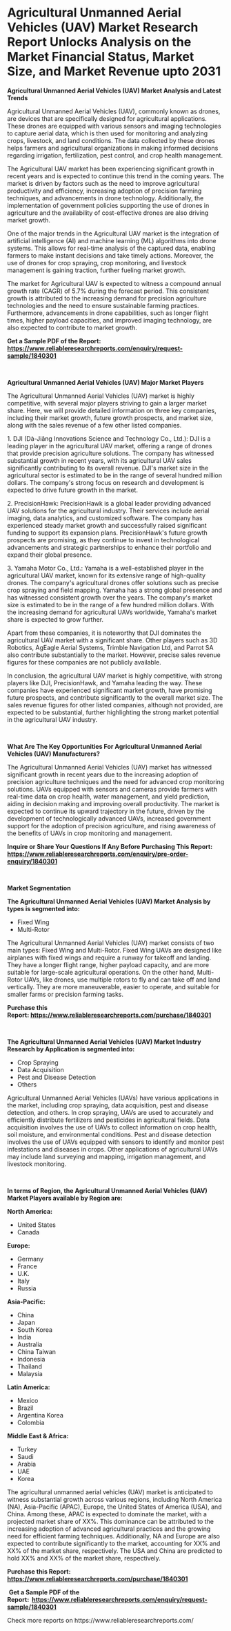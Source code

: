 <p><h1>Agricultural Unmanned Aerial Vehicles (UAV) Market Research Report Unlocks Analysis on the Market Financial Status, Market Size, and Market Revenue upto 2031</h1></p><p><strong>Agricultural Unmanned Aerial Vehicles (UAV) Market Analysis and Latest Trends</strong></p>
<p><p>Agricultural Unmanned Aerial Vehicles (UAV), commonly known as drones, are devices that are specifically designed for agricultural applications. These drones are equipped with various sensors and imaging technologies to capture aerial data, which is then used for monitoring and analyzing crops, livestock, and land conditions. The data collected by these drones helps farmers and agricultural organizations in making informed decisions regarding irrigation, fertilization, pest control, and crop health management.</p><p>The Agricultural UAV market has been experiencing significant growth in recent years and is expected to continue this trend in the coming years. The market is driven by factors such as the need to improve agricultural productivity and efficiency, increasing adoption of precision farming techniques, and advancements in drone technology. Additionally, the implementation of government policies supporting the use of drones in agriculture and the availability of cost-effective drones are also driving market growth.</p><p>One of the major trends in the Agricultural UAV market is the integration of artificial intelligence (AI) and machine learning (ML) algorithms into drone systems. This allows for real-time analysis of the captured data, enabling farmers to make instant decisions and take timely actions. Moreover, the use of drones for crop spraying, crop monitoring, and livestock management is gaining traction, further fueling market growth.</p><p>The market for Agricultural UAV is expected to witness a compound annual growth rate (CAGR) of 5.7% during the forecast period. This consistent growth is attributed to the increasing demand for precision agriculture technologies and the need to ensure sustainable farming practices. Furthermore, advancements in drone capabilities, such as longer flight times, higher payload capacities, and improved imaging technology, are also expected to contribute to market growth.</p></p>
<p><strong>Get a Sample PDF of the Report:&nbsp; <a href="https://www.reliableresearchreports.com/enquiry/request-sample/1840301">https://www.reliableresearchreports.com/enquiry/request-sample/1840301</a></strong></p>
<p>&nbsp;</p>
<p><strong>Agricultural Unmanned Aerial Vehicles (UAV) Major Market Players</strong></p>
<p><p>The Agricultural Unmanned Aerial Vehicles (UAV) market is highly competitive, with several major players striving to gain a larger market share. Here, we will provide detailed information on three key companies, including their market growth, future growth prospects, and market size, along with the sales revenue of a few other listed companies.</p><p>1. DJI (Dà-Jiāng Innovations Science and Technology Co., Ltd.): DJI is a leading player in the agricultural UAV market, offering a range of drones that provide precision agriculture solutions. The company has witnessed substantial growth in recent years, with its agricultural UAV sales significantly contributing to its overall revenue. DJI's market size in the agricultural sector is estimated to be in the range of several hundred million dollars. The company's strong focus on research and development is expected to drive future growth in the market.</p><p>2. PrecisionHawk: PrecisionHawk is a global leader providing advanced UAV solutions for the agricultural industry. Their services include aerial imaging, data analytics, and customized software. The company has experienced steady market growth and successfully raised significant funding to support its expansion plans. PrecisionHawk's future growth prospects are promising, as they continue to invest in technological advancements and strategic partnerships to enhance their portfolio and expand their global presence.</p><p>3. Yamaha Motor Co., Ltd.: Yamaha is a well-established player in the agricultural UAV market, known for its extensive range of high-quality drones. The company's agricultural drones offer solutions such as precise crop spraying and field mapping. Yamaha has a strong global presence and has witnessed consistent growth over the years. The company's market size is estimated to be in the range of a few hundred million dollars. With the increasing demand for agricultural UAVs worldwide, Yamaha's market share is expected to grow further.</p><p>Apart from these companies, it is noteworthy that DJI dominates the agricultural UAV market with a significant share. Other players such as 3D Robotics, AgEagle Aerial Systems, Trimble Navigation Ltd, and Parrot SA also contribute substantially to the market. However, precise sales revenue figures for these companies are not publicly available.</p><p>In conclusion, the agricultural UAV market is highly competitive, with strong players like DJI, PrecisionHawk, and Yamaha leading the way. These companies have experienced significant market growth, have promising future prospects, and contribute significantly to the overall market size. The sales revenue figures for other listed companies, although not provided, are expected to be substantial, further highlighting the strong market potential in the agricultural UAV industry.</p></p>
<p>&nbsp;</p>
<p><strong>What Are The Key Opportunities For Agricultural Unmanned Aerial Vehicles (UAV) Manufacturers?</strong></p>
<p><p>The Agricultural Unmanned Aerial Vehicles (UAV) market has witnessed significant growth in recent years due to the increasing adoption of precision agriculture techniques and the need for advanced crop monitoring solutions. UAVs equipped with sensors and cameras provide farmers with real-time data on crop health, water management, and yield prediction, aiding in decision making and improving overall productivity. The market is expected to continue its upward trajectory in the future, driven by the development of technologically advanced UAVs, increased government support for the adoption of precision agriculture, and rising awareness of the benefits of UAVs in crop monitoring and management.</p></p>
<p><strong>Inquire or Share Your Questions If Any Before Purchasing This Report: <a href="https://www.reliableresearchreports.com/enquiry/pre-order-enquiry/1840301">https://www.reliableresearchreports.com/enquiry/pre-order-enquiry/1840301</a></strong></p>
<p>&nbsp;</p>
<p><strong>Market Segmentation</strong></p>
<p><strong>The Agricultural Unmanned Aerial Vehicles (UAV) Market Analysis by types is segmented into:</strong></p>
<p><ul><li>Fixed Wing</li><li>Multi-Rotor</li></ul></p>
<p><p>The Agricultural Unmanned Aerial Vehicles (UAV) market consists of two main types: Fixed Wing and Multi-Rotor. Fixed Wing UAVs are designed like airplanes with fixed wings and require a runway for takeoff and landing. They have a longer flight range, higher payload capacity, and are more suitable for large-scale agricultural operations. On the other hand, Multi-Rotor UAVs, like drones, use multiple rotors to fly and can take off and land vertically. They are more maneuverable, easier to operate, and suitable for smaller farms or precision farming tasks.</p></p>
<p><strong>Purchase this Report:&nbsp;<a href="https://www.reliableresearchreports.com/purchase/1840301">https://www.reliableresearchreports.com/purchase/1840301</a></strong></p>
<p>&nbsp;</p>
<p><strong>The Agricultural Unmanned Aerial Vehicles (UAV) Market Industry Research by Application is segmented into:</strong></p>
<p><ul><li>Crop Spraying</li><li>Data Acquisition</li><li>Pest and Disease Detection</li><li>Others</li></ul></p>
<p><p>Agricultural Unmanned Aerial Vehicles (UAVs) have various applications in the market, including crop spraying, data acquisition, pest and disease detection, and others. In crop spraying, UAVs are used to accurately and efficiently distribute fertilizers and pesticides in agricultural fields. Data acquisition involves the use of UAVs to collect information on crop health, soil moisture, and environmental conditions. Pest and disease detection involves the use of UAVs equipped with sensors to identify and monitor pest infestations and diseases in crops. Other applications of agricultural UAVs may include land surveying and mapping, irrigation management, and livestock monitoring.</p></p>
<p>&nbsp;</p>
<p><strong>In terms of Region, the Agricultural Unmanned Aerial Vehicles (UAV) Market Players available by Region are:</strong></p>
<p>
    <p> <strong> North America: </strong>
        <ul>
            <li>United States</li>
            <li>Canada</li>
        </ul>
        </p> 
    <p> <strong> Europe: </strong>
        <ul>
            <li>Germany</li>
            <li>France</li>
            <li>U.K.</li>
            <li>Italy</li>
            <li>Russia</li>
        </ul>
        </p> 
    <p> <strong> Asia-Pacific: </strong>
        <ul>
            <li>China</li>
            <li>Japan</li>
            <li>South Korea</li>
            <li>India</li>
            <li>Australia</li>
            <li>China Taiwan</li>
            <li>Indonesia</li>
            <li>Thailand</li>
            <li>Malaysia</li>
        </ul>
        </p> 
    <p> <strong> Latin America: </strong>
        <ul>
            <li>Mexico</li>
            <li>Brazil</li>
            <li>Argentina Korea</li>
            <li>Colombia</li>
        </ul>
        </p> 
    <p> <strong> Middle East & Africa: </strong>
        <ul>
            <li>Turkey</li>
            <li>Saudi</li>
            <li>Arabia</li>
            <li>UAE</li>
            <li>Korea</li>
        </ul>
    </p>
    </p>
<p><p>The agricultural unmanned aerial vehicles (UAV) market is anticipated to witness substantial growth across various regions, including North America (NA), Asia-Pacific (APAC), Europe, the United States of America (USA), and China. Among these, APAC is expected to dominate the market, with a projected market share of XX%. This dominance can be attributed to the increasing adoption of advanced agricultural practices and the growing need for efficient farming techniques. Additionally, NA and Europe are also expected to contribute significantly to the market, accounting for XX% and XX% of the market share, respectively. The USA and China are predicted to hold XX% and XX% of the market share, respectively.</p></p>
<p><strong>Purchase this Report: <a href="https://www.reliableresearchreports.com/purchase/1840301">https://www.reliableresearchreports.com/purchase/1840301</a></strong></p>
<p>&nbsp;<strong>Get a Sample PDF of the Report:&nbsp;&nbsp;<a href="https://www.reliableresearchreports.com/enquiry/request-sample/1840301">https://www.reliableresearchreports.com/enquiry/request-sample/1840301</a></strong></p>
<p><strong></strong></p>
<p>Check more reports on https://www.reliableresearchreports.com/</p>
